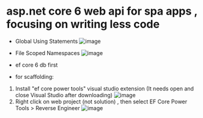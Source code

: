 # asp.net core 6 web api for spa apps , focusing on writing less code
- Global Using Statements
![image](https://user-images.githubusercontent.com/17564001/170569285-18e5694b-a610-4346-ae36-61920e49c7c4.png)

- File Scoped Namespaces
![image](https://user-images.githubusercontent.com/17564001/170569428-b64441bb-9952-4592-8bd9-3b51919f95e0.png)

- ef core 6 db first
 * for scaffolding: 
 1. Install "ef core power tools" visual studio extension (It needs open and close Visual Studio after downloading)
 ![image](https://user-images.githubusercontent.com/17564001/170569946-da43bfa3-1d1e-4bbe-8144-f8e1df6c38f3.png)
 2. Right click on web project (not solution) , then select EF Core Power Tools > Reverse Engineer
 ![image](https://user-images.githubusercontent.com/17564001/170573556-462f5026-a076-4c47-88e4-79aca32d6b58.png)
